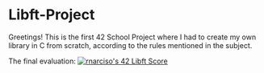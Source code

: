 # Libft-Project
Greetings!
This is the first 42 School Project where I had to create my own library in C from scratch, according to the rules mentioned in the subject.

The final evaluation: <a href="https://github.com/JaeSeoKim/badge42"><img src="https://badge42.vercel.app/api/v2/cla8uzfs700300fjvl6vylf5s/project/2848788" alt="rnarciso's 42 Libft Score" /></a>
